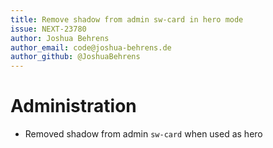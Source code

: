 ```yaml
---
title: Remove shadow from admin sw-card in hero mode
issue: NEXT-23780
author: Joshua Behrens
author_email: code@joshua-behrens.de
author_github: @JoshuaBehrens
---
```

# Administration
* Removed shadow from admin `sw-card` when used as hero

